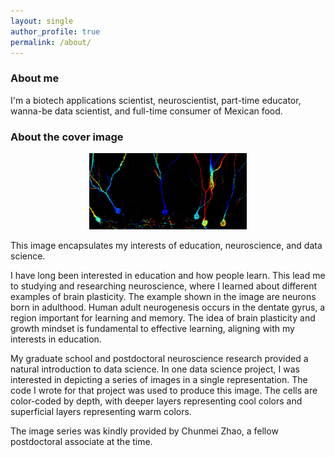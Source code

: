 ```yaml
---
layout: single
author_profile: true
permalink: /about/
---
```


### About me

I'm a biotech applications scientist, neuroscientist, part-time educator, wanna-be data scientist, and full-time consumer of Mexican food.

### About the cover image

<p align="center">
  <img src="/assets/BL,CMZ_DGcolorCodedRep_B_forBlog.jpg" alt="BL,CMZ" style="width:50%;"/>
</p>

This image encapsulates my interests of education, neuroscience, and data science.

I have long been interested in education and how people learn. This lead me to studying and researching neuroscience, where I learned about different examples of brain plasticity. The example shown in the image are neurons born in adulthood. Human adult neurogenesis occurs in the dentate gyrus, a region important for learning and memory. The idea of brain plasticity and growth mindset is fundamental to effective learning, aligning with my interests in education.

My graduate school and postdoctoral neuroscience research provided a natural introduction to data science. In one data science project, I was interested in depicting a series of images in a single representation. The code I wrote for that project was used to produce this image. The cells are color-coded by depth, with deeper layers representing cool colors and superficial layers representing warm colors.

The image series was kindly provided by Chunmei Zhao, a fellow postdoctoral associate at the time.
